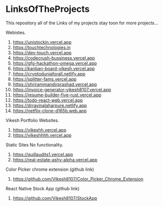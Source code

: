 # LinksOfTheProjects
This repository all of the Links of my projects
stay toon for more projects...

Webistes.

1. https://unistockin.vercel.app 
2. https://touchtechnologies.in
3. https://dev-touch.vercel.app
4. https://codecrush-bussiness.vercel.app
5. https://gfg-hackathon-omega.vercel.app
6. https://kanban-board-vikesh.vercel.app
7. https://cryptoduniaforall.netlify.app
8. https://splitter-fams.vercel.app
9. https://shrirammandirprashad.vercel.app
10. https://invoice-generator-vikesh8107.vercel.app
11. https://resume-builder-five-rust.vercel.app
12. https://todo-react-web.vercel.app
13. https://drravinalaharpure.netlify.app
14. https://netflix-clone-d165b.web.app

Vikesh Portfolio Websites.

1. https://vikeshh.vercel.app
2. https://vikeshhhh.vercel.app

Static Sites No functionality.

1. https://quillaudits1.vercel.app
2. https://real-estate-ashy-alpha.vercel.app

Color Picker chrome extension (github link)

1. https://github.com/Vikesh8107/Color_Picker_Chrome_Extension

React Native Stock App (github link)

1. https://github.com/Vikesh8107/StockApp



  

